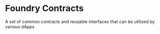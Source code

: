 # Foundry Contracts
A set of common contracts and reusable interfaces that can be utilized by various dApps

